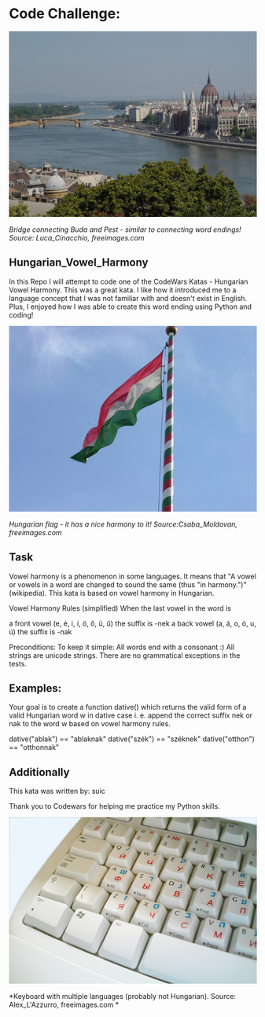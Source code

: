 # Code Challenge: 

![](https://raw.githubusercontent.com/twhipple/Hungarian_Vowel_Harmony/main/Images/budapest_Luca_Cinacchio.jpg)

*Bridge connecting Buda and Pest - similar to connecting word endings! Source: Luca_Cinacchio, freeimages.com*


## Hungarian_Vowel_Harmony

In this Repo I will attempt to code one of the CodeWars Katas - Hungarian Vowel Harmony. This was a great kata. I like how it introduced me to a language concept that I was not familiar with and doesn't exist in English. Plus, I enjoyed how I was able to create this word ending using Python and coding!

![](https://raw.githubusercontent.com/twhipple/Hungarian_Vowel_Harmony/main/Images/Hungarian_flag_Csaba_Moldovan.jpg)

*Hungarian flag - it has a nice harmony to it! Source:Csaba_Moldovan, freeimages.com*

## Task

Vowel harmony is a phenomenon in some languages. It means that "A vowel or vowels in a word are changed to sound the same (thus "in harmony.")" (wikipedia). This kata is based on vowel harmony in Hungarian.

Vowel Harmony Rules (simplified)
When the last vowel in the word is

a front vowel (e, é, i, í, ö, ő, ü, ű) the suffix is -nek
a back vowel (a, á, o, ó, u, ú) the suffix is -nak

Preconditions:
To keep it simple: All words end with a consonant :)
All strings are unicode strings.
There are no grammatical exceptions in the tests.


## Examples:

Your goal is to create a function dative() which returns the valid form of a valid Hungarian word w in dative case i. e. append the correct suffix nek or nak to the word w based on vowel harmony rules.

dative("ablak") == "ablaknak"
dative("szék") == "széknek"
dative("otthon") == "otthonnak"


## Additionally

This kata was written by: suic

Thank you to Codewars for helping me practice my Python skills.

![](https://raw.githubusercontent.com/twhipple/Hungarian_Vowel_Harmony/main/Images/three-language-keyboard-Alex_L'Azzurro.jpg)

*Keyboard with multiple languages (probably not Hungarian). Source: Alex_L'Azzurro, freeimages.com *